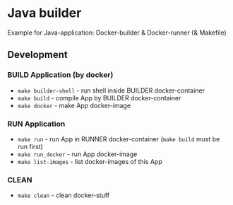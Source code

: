 # Java builder

Example for Java-application: Docker-builder & Docker-runner (& Makefile)

## Development

### BUILD Application (by docker)

* `make builder-shell` - run shell inside BUILDER docker-container
* `make build` - compile App by BUILDER docker-container
* `make docker` - make App docker-image

### RUN Application

* `make run` - run App in RUNNER docker-container (`make build` must be run first)
* `make run_docker` - run App docker-image
* `make list-images` - list docker-images of this App

### CLEAN

* `make clean` - clean docker-stuff

